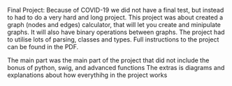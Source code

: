 Final Project:
Because of COVID-19 we did not have a final test, but instead to had to do a very hard and long project.
This project was about created a graph (nodes and edges) calculator, that will let you create and minipulate graphs.
It will also have binary operations between graphs.
The project had to utilise lots of parsing, classes and types.
Full instructions to the project can be found in the PDF.

The main part was the main part of the project that did not include the bonus of python, swig, and advanced functions
The extras is diagrams and explanations about how everythihg in the project works
